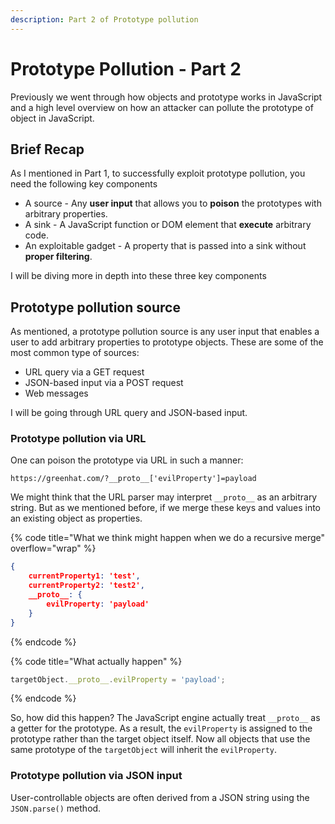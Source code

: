 ```yaml
---
description: Part 2 of Prototype pollution
---
```


# Prototype Pollution - Part 2

Previously we went through how objects and prototype works in JavaScript and a high level overview on how an attacker can pollute the prototype of object in JavaScript.

## Brief Recap





As I mentioned in Part 1, to successfully exploit prototype pollution, you need the following key components

* A source - Any **user input** that allows you to **poison** the prototypes with arbitrary properties.
* A sink - A JavaScript function or DOM element that **execute** arbitrary code.
* An exploitable gadget - A property that is passed into a sink without **proper filtering**.

I will be diving more in depth into these three key components

## Prototype pollution source

As mentioned, a prototype pollution source is any user input that enables a user to add arbitrary properties to prototype objects. These are some of the most common type of sources:

* URL query via a GET request&#x20;
* JSON-based input via a POST request
* Web messages

I will be going through URL query and JSON-based input.

### Prototype pollution via URL

One can poison the prototype via URL in such a manner:

```http
https://greenhat.com/?__proto__['evilProperty']=payload
```

We might think that the URL parser may interpret `__proto__` as an arbitrary string. But as we mentioned before, if we merge these keys and values into an existing object as properties.

{% code title="What we think might happen when we do a recursive merge" overflow="wrap" %}
```json
{
    currentProperty1: 'test',
    currentProperty2: 'test2',
    __proto__: {
        evilProperty: 'payload'
    }
}
```
{% endcode %}

{% code title="What actually happen" %}
```javascript
targetObject.__proto__.evilProperty = 'payload';
```
{% endcode %}

So, how did this happen? The JavaScript engine actually treat `__proto__` as a getter for the prototype. As a result, the `evilProperty` is assigned to the prototype rather than the target object itself. Now all objects that use the same prototype of the `targetObject` will inherit the `evilProperty`.&#x20;

### Prototype pollution via JSON input

User-controllable objects are often derived from a JSON string using the `JSON.parse()` method.


